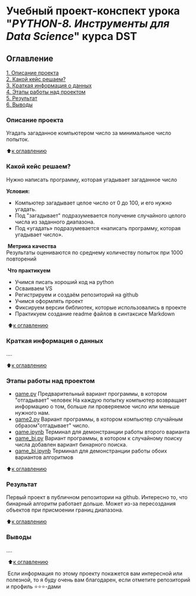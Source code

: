 # Учебный проект-конспект урока "_PYTHON-8. Инструменты для Data Science_" курса DST 

## Оглавление
[1. Описание проекта](#описание-проекта)  
[2. Какой кейс решаем?](#какой-кейс-решаем)  
[3. Краткая информация о данных](#краткая-информация-о-данных)  
[4. Этапы работы над проектом](#этапы-работы-над-проектом)  
[5. Результат](#результат)    
[6. Выводы](#выводы) 
​
### Описание проекта    
Угадать загаданное компьютером число за минимальное число попыток.

:arrow_up:[к оглавлению][1]
​
​
### Какой кейс решаем?    
Нужно написать программу, которая угадывает загаданное число 
​

**Условия:**  
- Компьютер загадывает целое число от 0 до 100, и его нужно угадать. 
- Под "загадывает" подразумевается получение случайного целого числа из заданного диапазона.
- Под «угадать» подразумевается «написать программу, которая угадывает число».


​
**Метрика качества**     
Результаты оцениваются по среднему количеству попыток при 1000 повторений

​
**Что практикуем**     
- Учимся писать хороший код на python
- Осваиваем VS
- Регистрируем и создаём репозиторий на github
- Учимся оформлять проект
- Фиксируем версии библиотек, которые использовались в проекте
- Практикуем создание readme файлов в синтаксисе Markdown 

​
​:arrow_up:[к оглавлению][1]

### Краткая информация о данных
....
  

:arrow_up:[к оглавлению][1]
​
​
### Этапы работы над проектом  

- [game.py](https://github.com/GalaFedorova/SkillFactory2/tree/main/SF_DST/Python-8/game.py) Предварительный вариант программы, в котором "отгадывает" человек  На каждую попытку компьютер возвращает информацию о том, больше ли проверяемое число или меньше нужного нам.
- [game2.py](https://github.com/GalaFedorova/SkillFactory2/tree/main/SF_DST/Python-8/game2.py) Вариант программы, в котором компьютер случайным образом"отгадывает" число.
- [game.ipynb](https://github.com/GalaFedorova/SkillFactory2/tree/main/SF_DST/Python-8/game.ipynb) Терминал для демонстранции работы второго варианта 
- [game_bi.py](https://github.com/GalaFedorova/SkillFactory2/tree/main/SF_DST/Python-8/game_bi.py) Вариант программы, в котором к случайному поиску числа добавлен вариант бинарного поиска.
- [game_bi.ipynb](https://github.com/GalaFedorova/SkillFactory2/tree/main/SF_DST/Python-8/game_bi.ipynb) Терминал для демонстранции работы обоих вариантов алгоритмов 

:arrow_up:[к оглавлению][1]
​
​
### Результат
Первый проект в публичном репозитории на github.
Интересно то, что бинарный алгоритм работает дольше.
Может из-за пересоздания объектов при присмоении границ диапазона.
​

:arrow_up:[к оглавлению][1]
​
​
### Выводы 
....

​
:arrow_up:[к оглавлению][1]
​

​
Если информация по этому проекту покажется вам интересной или полезной, то я буду очень вам благодарен, если отметите репозиторий и профиль ⭐️⭐️⭐️-дами

[1]: #оглавление